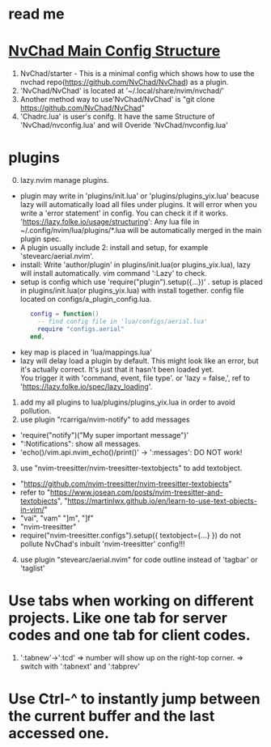 # read me

# [NvChad Main Config Structure](https://nvchad.com/docs/config/walkthrough/)
1. NvChad/starter - This is a minimal config which shows how to use the nvchad repo(https://github.com/NvChad/NvChad) as a plugin.
2. 'NvChad/NvChad' is located at '~/.local/share/nvim/nvchad/'
3. Another method way to use'NvChad/NvChad' is "git clone https://github.com/NvChad/NvChad"  
4. 'Chadrc.lua' is user's conifg. It have the same Structure of 'NvChad/nvconfig.lua'
    and will Overide 'NvChad/nvconfig.lua'

# plugins
0. lazy.nvim manage plugins.
  - plugin may write in 'plugins/init.lua' or 'plugins/plugins_yix.lua' beacuse lazy will automatically
    load all files under plugins. 
    It will error when you write a 'error statement' in config. You can check it if it works.
    'https://lazy.folke.io/usage/structuring': Any lua file
        in ~/.config/nvim/lua/plugins/*.lua will be automatically merged in the main plugin spec.
  - A plugin usually include 2: install and setup, for example 'stevearc/aerial.nvim'. 
  - install: Write 'author/plugin' in plugins/init.lua(or plugins_yix.lua), 
        lazy will install automatically. vim command ':Lazy' to check.
  - setup is config which use 'require("plugin").setup({...})' . 
    setup is placed in plugins/init.lua(or plugins_yix.lua) with install together.
    config file located on configs/a_plugin_config.lua.
  ```lua
        config = function()
          -- find config file in 'lua/configs/aerial.lua'
          require "configs.aerial"
        end,
```
  - key map is placed in 'lua/mappings.lua'
  - lazy will delay load a plugin by default. 
    This might look like an error, but it's actually correct. It's just that it hasn't been loaded yet.  
    You trigger it with 'command, event, file type'. or 'lazy = false,',
    ref to  'https://lazy.folke.io/spec/lazy_loading'.
  
1. add my all plugins to lua/plugins/plugins_yix.lua in order to avoid pollution.
2. use plugin "rcarriga/nvim-notify" to add messages
  - 'require("notify")("My super important message")'
  - ":Notifications": show all messages.
  - 'echo()/vim.api.nvim_echo()/print()' -> ':messages': DO NOT work!
3. use "nvim-treesitter/nvim-treesitter-textobjects" to add textobject.
  - "https://github.com/nvim-treesitter/nvim-treesitter-textobjects"
  - refer to "https://www.josean.com/posts/nvim-treesitter-and-textobjects",
    "https://martinlwx.github.io/en/learn-to-use-text-objects-in-vim/"
  - "vai", "vam" "]m", "]f"
  - "nvim-treesitter"
  - require("nvim-treesitter.configs").setup({ textobject={...} }) do not pollute NvChad's inbuilt 'nvim-treesitter' config!!!
4. use plugin "stevearc/aerial.nvim" for code outline instead of 'tagbar' or 'taglist' 

# Use tabs when working on different projects. Like one tab for server codes and one tab for client codes.
1. ':tabnew'->':tcd' => number will show up on the right-top corner. => switch with ':tabnext' and ':tabprev'
# Use Ctrl-^ to instantly jump between the current buffer and the last accessed one.
